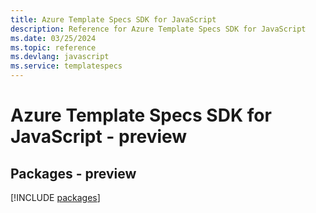 ```yaml
---
title: Azure Template Specs SDK for JavaScript
description: Reference for Azure Template Specs SDK for JavaScript
ms.date: 03/25/2024
ms.topic: reference
ms.devlang: javascript
ms.service: templatespecs
---
```

# Azure Template Specs SDK for JavaScript - preview
## Packages - preview
[!INCLUDE [packages](template-specs-index.md)]